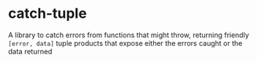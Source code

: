 # catch-tuple
A library to catch errors from functions that might throw, returning friendly `[error, data]` tuple products that expose either the errors caught or the data returned
